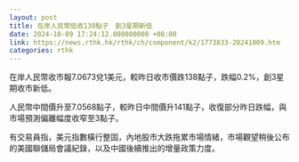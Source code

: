 ```yaml
---
layout: post
title: 在岸人民幣低收138點子　創3星期新低
date: 2024-10-09 17:24:12.000000000 +08:00
link: https://news.rthk.hk/rthk/ch/component/k2/1773833-20241009.htm
categories: rthk
---
```


在岸人民幣收市報7.0673兌1美元，較昨日收市價跌138點子，跌幅0.2%，創3星期收市新低。

人民幣中間價升至7.0568點子，較昨日中間價升141點子，收復部分昨日跌幅，與市場預測偏離幅度收窄至3點子。

有交易員指，美元指數橫行整固，內地股市大跌拖累市場情緒，市場觀望稍後公布的美國聯儲局會議紀錄，以及中國後續推出的增量政策力度。
